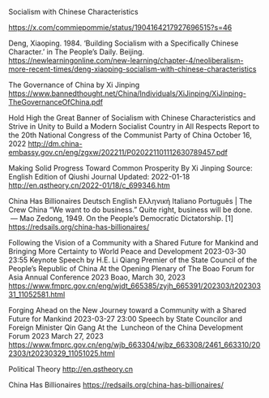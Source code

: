 Socialism with Chinese Characteristics 

https://x.com/commiepommie/status/1904164217927696515?s=46

Deng, Xiaoping. 1984. ‘Building Socialism with a Specifically Chinese Character.’ in The People’s Daily. Beijing.
https://newlearningonline.com/new-learning/chapter-4/neoliberalism-more-recent-times/deng-xiaoping-socialism-with-chinese-characteristics

The Governance of China by Xi Jinping
https://www.bannedthought.net/China/Individuals/XiJinping/XiJinping-TheGovernanceOfChina.pdf

Hold High the Great Banner of Socialism with Chinese
Characteristics and Strive in Unity to
Build a Modern Socialist Country in All Respects
Report to the 20th National Congress of the Communist Party of China October 16, 2022
http://dm.china-embassy.gov.cn/eng/zgxw/202211/P020221101112630789457.pdf

Making Solid Progress Toward Common Prosperity
By Xi Jinping Source: English Edition of Qiushi Journal Updated: 2022-01-18
http://en.qstheory.cn/2022-01/18/c_699346.htm

China Has Billionaires
Deutsch English Ελληνική Italiano Português | The Crew China
“We want to do business.” Quite right, business will be done.   — Mao Zedong, 1949. On the People’s Democratic Dictatorship. [1]
https://redsails.org/china-has-billionaires/

Following the Vision of a Community with a Shared Future for Mankind and Bringing More Certainty to World Peace and Development
2023-03-30 23:55
Keynote Speech by H.E. Li Qiang Premier of the State Council of the People’s Republic of China At the Opening Plenary of The Boao Forum for Asia Annual Conference 2023
Boao, March 30, 2023
https://www.fmprc.gov.cn/eng/wjdt_665385/zyjh_665391/202303/t20230331_11052581.html

Forging Ahead on the New Journey toward a Community with a Shared Future for Mankind
2023-03-27 23:00
Speech by State Councilor and Foreign Minister Qin Gang At the Luncheon of the China Development Forum 2023
March 27, 2023
https://www.fmprc.gov.cn/eng/wjb_663304/wjbz_663308/2461_663310/202303/t20230329_11051025.html

Political Theory
http://en.qstheory.cn

China Has Billionaires
https://redsails.org/china-has-billionaires/